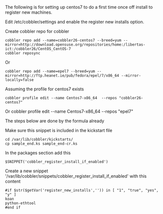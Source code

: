 The following is for setting up centos7 to do a first time once off
install to register new machines.

Edit /etc/cobbler/settings and enable the register new installs option.

Create cobbler repo for cobbler

    cobbler repo add --name=cobbler26-centos7 --breed=yum --mirror=http://download.opensuse.org/repositories/home:/libertas-ict:/cobbler26/CentOS_CentOS-7
    cobbler reposync

Or

    cobbler repo add --name=epel7 --breed=yum --mirror=http://ftp.heanet.ie/pub/fedora/epel/7/x86_64 --mirror-locally=false

Assuming the profile for centos7 exists

    cobbler profile edit --name Centos7-x86_64  --repos "cobbler26-centos7"

Or 
    cobbler profile edit --name Centos7-x86_64  --repos "epel7"

The steps below are done by the formula already

Make sure this snippet is included in the kickstart file

    cd /var/lib/cobbler/kickstarts/
    cp sample_end.ks sample_end-cr.ks

In the packages section add this

    $SNIPPET('cobbler_register_install_if_enabled')

Create a new snippet '/var/lib/cobbler/snippets/cobbler_register_install_if_enabled' with this content

    #if $str($getVar('register_new_installs','')) in [ "1", "true", "yes", "y" ]
    koan
    python-ethtool
    #end if
